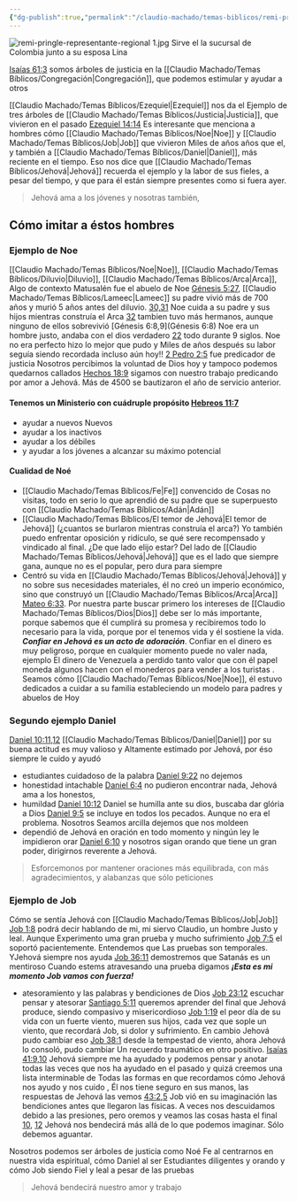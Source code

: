 ```yaml
---
{"dg-publish":true,"permalink":"/claudio-machado/temas-biblicos/remi-pringle-seras-como-un-arbol-grande/","tags":["Biblia"]}
---
```


![remi-pringle-representante-regional 1.jpg](/img/user/Claudio%20Machado/img/destacadas/remi-pringle-representante-regional%201.jpg) 
Sirve el la sucursal de Colombia junto a su esposa Lina 

[Isaías 61:3](https://wol.jw.org/es/wol/b/r4/lp-s/nwtsty/23/61#v=23:61:3) somos árboles de justicia en la [[Claudio Machado/Temas Bíblicos/Congregación\|Congregación]], que podemos estimular y ayudar a otros 

[[Claudio Machado/Temas Bíblicos/Ezequiel\|Ezequiel]] nos da el Ejemplo de tres árboles de [[Claudio Machado/Temas Bíblicos/Justicia\|Justicia]], que vivieron en el pasado [Ezequiel 14:14](https://wol.jw.org/es/wol/b/r4/lp-s/nwtsty/26/14#v=26:14:14) Es interesante que menciona a hombres cómo [[Claudio Machado/Temas Bíblicos/Noe\|Noe]] y [[Claudio Machado/Temas Bíblicos/Job\|Job]] que vivieron Miles de años años que el, y también a [[Claudio Machado/Temas Bíblicos/Daniel\|Daniel]], más reciente en el tiempo. 
Eso nos dice que [[Claudio Machado/Temas Bíblicos/Jehová\|Jehová]] recuerda el ejemplo y la labor de sus fieles, a pesar del tiempo, y que para él están siempre presentes como si fuera ayer.


>Jehová ama a los jóvenes y nosotras también, 

## Cómo imitar a éstos hombres 

### Ejemplo de Noe 

[[Claudio Machado/Temas Bíblicos/Noe\|Noe]], [[Claudio Machado/Temas Bíblicos/Diluvio\|Diluvio]], [[Claudio Machado/Temas Bíblicos/Arca\|Arca]], Algo de contexto Matusalén fue el abuelo de Noe [Génesis 5:27](https://wol.jw.org/es/wol/b/r4/lp-s/nwtsty/1/5#v=1:5:27), [[Claudio Machado/Temas Bíblicos/Lameec\|Lameec]] su  padre  vivió más de 700 años y murió 5 años antes del diluvio. [30,31](https://wol.jw.org/es/wol/b/r4/lp-s/nwtsty/1/5#v=1:5:30-1:5:31) Noe cuida a su padre y sus hijos mientras construía el Arca [32](https://wol.jw.org/es/wol/b/r4/lp-s/nwtsty/1/5#v=1:5:32) tambien tuvo más  hermanos, aunque ninguno de ellos sobrevivió [Génesis 6:8,9](Génesis 6:8) Noe era un hombre justo, andaba con el dios verdadero [22](https://wol.jw.org/es/wol/b/r4/lp-s/nwtsty/1/6#v=1:6:22) todo durante 9 siglos. Noe no era perfecto hizo lo mejor que pudo y Miles de años después su labor seguía siendo recordada incluso aún hoy!! [2 Pedro 2:5](https://wol.jw.org/es/wol/b/r4/lp-s/nwtsty/61/2#v=61:2:5) fue predicador de justicia 
Nosotros percibimos la voluntad de Dios hoy y tampoco podemos quedarnos callados [Hechos 18:9](https://wol.jw.org/es/wol/b/r4/lp-s/nwtsty/44/18#v=44:18:9) sigamos con nuestro trabajo predicando por amor a Jehová. Más de 4500 se bautizaron el año de servicio anterior. 

#### Tenemos un Ministerio con  cuádruple propósito [Hebreos 11:7](https://wol.jw.org/es/wol/b/r4/lp-s/nwtsty/58/11#v=58:11:7)
- ayudar a nuevos Nuevos 
- ayudar a los inactivos 
- ayudar a los débiles 
- y ayudar a los jóvenes a alcanzar su máximo potencial

#### Cualidad de Noé 
 - [[Claudio Machado/Temas Bíblicos/Fe\|Fe]] convencido de Cosas no visitas, todo en serio lo que aprendió de su padre que se superpuesto con [[Claudio Machado/Temas Bíblicos/Adán\|Adán]] 
 - [[Claudio Machado/Temas Bíblicos/El temor de Jehová\|El temor de Jehová]] (¿cuantos se burlaron mientras construía el arca?) Yo también puedo enfrentar oposición y ridículo, se qué sere recompensado y vindicado al final. ¿De que lado elijo estar? Del lado de [[Claudio Machado/Temas Bíblicos/Jehová\|Jehová]] que es el lado que siempre gana, aunque no es el popular, pero dura para siempre 
 - Centró su vida en [[Claudio Machado/Temas Bíblicos/Jehová\|Jehová]] y no sobre sus necesidades materiales, él no creó un imperio económico, sino que construyó un [[Claudio Machado/Temas Bíblicos/Arca\|Arca]] [Mateo 6:33](https://wol.jw.org/es/wol/b/r4/lp-s/nwtsty/40/6#v=40:6:33). Por nuestra parte buscar primero los intereses de [[Claudio Machado/Temas Bíblicos/Dios\|Dios]] debe ser lo más importante, porque sabemos que él cumplirá su promesa y recibiremos todo lo necesario para la vida, porque por el tenemos vida y él sostiene la vida. ***Confiar en Jehová es un acto de adoración***. Confiar en el dinero es muy peligroso, porque en cualquier momento puede no valer nada, ejemplo El dinero de Venezuela a perdido tanto valor que con él papel moneda algunos hacen con el monederos para vender a los turistas . Seamos cómo [[Claudio Machado/Temas Bíblicos/Noe\|Noe]], él estuvo dedicados a cuidar a su familia estableciendo un modelo para padres y abuelos de Hoy 


### Segundo ejemplo Daniel

[Daniel 10:11,12](https://wol.jw.org/es/wol/b/r4/lp-s/nwtsty/27/10#v=27:10:11-27:10:12) [[Claudio Machado/Temas Bíblicos/Daniel\|Daniel]] por su buena actitud es muy valioso y Altamente estimado por Jehová, por éso siempre le cuido y ayudó 
- estudiantes cuidadoso de la palabra [Daniel 9:22](https://wol.jw.org/es/wol/b/r4/lp-s/nwtsty/27/9#v=27:9:22) no dejemos 
- honestidad intachable [Daniel 6:4](https://wol.jw.org/es/wol/b/r4/lp-s/nwtsty/27/6#v=27:6:4) no pudieron encontrar nada, Jehová ama a los honestos, 
- humildad [Daniel 10:12](https://wol.jw.org/es/wol/b/r4/lp-s/nwtsty/27/10#v=27:10:12) Daniel se humilla ante su dios, buscaba dar glória a Dios [Daniel 9:5](https://wol.jw.org/es/wol/b/r4/lp-s/nwtsty/27/9#v=27:9:5) se incluye en todos los pecados. Aunque no era el problema. Nosotros Seamos arcilla dejemos que nos moldeen 
- dependió de Jehová en oración en todo momento y ningún ley le impidieron orar [Daniel 6:10](https://wol.jw.org/es/wol/b/r4/lp-s/nwtsty/27/6#v=27:6:10)  y nosotros sigan orando que tiene un gran poder, dirigirnos reverente a Jehová. 

>Esforcemonos por mantener oraciones más equilibrada, con más agradecimientos, y alabanzas que sólo peticiones 

### Ejemplo de Job 

Cómo se sentía Jehová con [[Claudio Machado/Temas Bíblicos/Job\|Job]] [Job 1:8](https://wol.jw.org/es/wol/b/r4/lp-s/nwtsty/18/1#v=18:1:8) podrá decir hablando de mi, mi siervo Claudio, un hombre Justo y leal. Aunque Experimento uma gran prueba y mucho sufrimiento [Job 7:5](https://wol.jw.org/es/wol/b/r4/lp-s/nwtsty/18/7#v=18:7:5) el soportó pacientemente. Entendemos que Las pruebas son temporales. YJehová siempre nos ayuda [Job 36:11](https://wol.jw.org/es/wol/b/r4/lp-s/nwtsty/18/36#v=18:36:11) demostremos que Satanás es un mentiroso 
Cuando estems  atravesando una prueba digamos ***¡Esta es mi momento Job vamos con fuerza!***
- atesoramiento y las palabras y bendiciones de Dios [Job 23:12](https://wol.jw.org/es/wol/b/r4/lp-s/nwtsty/18/23#v=18:23:12) escuchar pensar y atesorar [Santiago 5:11](https://wol.jw.org/es/wol/b/r4/lp-s/nwtsty/59/5#v=59:5:11) queremos aprender del final que Jehová produce, siendo compasivo y misericordioso [Job 1:19](https://wol.jw.org/es/wol/b/r4/lp-s/nwtsty/59/5#v=59:5:11) el peor día de su vida con un fuerte viento, mueren sus hijos, cada vez que sople un viento, que recordará Job, si dolor y sufrimiento. En cambio Jehová pudo cambiar eso [Job 38:1](https://wol.jw.org/es/wol/b/r4/lp-s/nwtsty/18/38#v=18:38:1) desde la tempestad de viento, ahora Jehová lo consoló, pudo cambiar Un recuerdo traumático en otro positivo. [Isaías 41:9,10](https://wol.jw.org/es/wol/b/r4/lp-s/nwtsty/23/41#v=23:41:9-23:41:10) Jehová siempre me ha ayudado y podemos pensar y anotar todas las veces que nos ha ayudado en el pasado y quizá creemos una lista interminable de Todas las formas en que recordamos cómo Jehová nos ayudo y nos cuido , Él nos tiene seguro en sus manos, las respuestas de Jehová las vemos [43:2](https://wol.jw.org/es/wol/b/r4/lp-s/nwtsty/23/43#v=23:43:2),[5](https://wol.jw.org/es/wol/b/r4/lp-s/nwtsty/23/43#v=23:43:5) Job vió en su imaginación las bendiciones antes que llegaron las físicas. A veces nos descuidamos debido a las presiones, pero oremos y veamos las cosas hasta el final [10](https://wol.jw.org/es/wol/b/r4/lp-s/nwtsty/23/43#v=23:43:10), [12](https://wol.jw.org/es/wol/b/r4/lp-s/nwtsty/23/43#v=23:43:12) Jehová nos bendecirá más allá de lo que podemos imaginar. Sólo debemos aguantar. 

Nosotros podemos ser árboles de justicia como 
Noé Fe al centrarnos en nuestra vida espiritual, cómo Daniel al ser Estudiantes diligentes y orando y cómo Job siendo Fiel y leal a pesar de las pruebas 


>Jehová bendecirá nuestro amor y trabajo 

